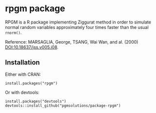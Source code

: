 # rpgm package

RPGM is a R package implementing Ziggurat method in order to simulate normal random variables approximately four times faster than the usual `rnorm()`.

Reference: MARSAGLIA, George, TSANG, Wai Wan, and al. (2000) <DOI:10.18637/jss.v005.i08>.

## Installation

Either with CRAN:

```
install.packages("rpgm")
```

Or with devtools:
```
install.packages("devtools")
devtools::install_github("pgmsolutions/package-rpgm")
```